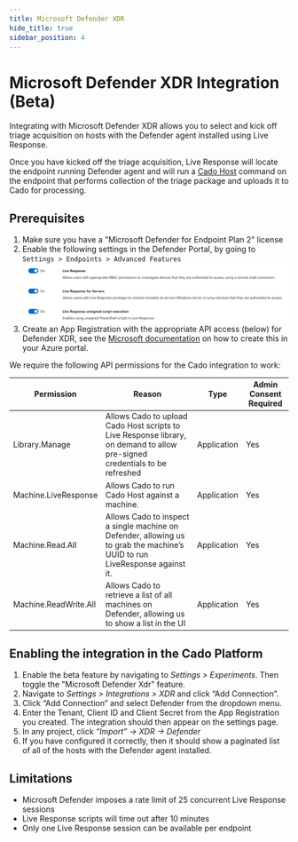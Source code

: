 ```yaml
---
title: Microsoft Defender XDR
hide_title: true
sidebar_position: 4
---
```


# Microsoft Defender XDR Integration (Beta)

Integrating with Microsoft Defender XDR allows you to select and kick off triage acquisition on hosts with the Defender agent installed using Live Response.

Once you have kicked off the triage acquisition, Live Response will locate the endpoint running Defender agent
and will run a [Cado Host](/cado-host/intro) command on the endpoint that performs collection of the triage package and uploads it to Cado for processing.


## Prerequisites
1. Make sure you have a "Microsoft Defender for Endpoint Plan 2" license
2. Enable the following settings in the Defender Portal, by going to `Settings > Endpoints > Advanced Features`
![Defender Live Response Settings](/img/defender_settings.png)
3. Create an App Registration with the appropriate API access (below) for Defender XDR, see the [Microsoft documentation](https://learn.microsoft.com/en-us/defender-endpoint/api/exposed-apis-create-app-webapp) on how to create this in your Azure portal.

We require the following API permissions for the Cado integration to work:

| Permission | Reason | Type | Admin Consent Required |
|--|--|--|--|
| Library.Manage | Allows Cado to upload Cado Host scripts to Live Response library, on demand to allow pre-signed credentials to be refreshed | Application | Yes |
| Machine.LiveResponse | Allows Cado to run Cado Host against a machine. | Application | Yes |
| Machine.Read.All | Allows Cado to inspect a single machine on Defender, allowing us to grab the machine’s UUID to run LiveResponse against it. | Application | Yes |
| Machine.ReadWrite.All | Allows Cado to retrieve a list of all machines on Defender, allowing us to show a list in the UI | Application | Yes |

## Enabling the integration in the Cado Platform

1. Enable the beta feature by navigating to *Settings > Experiments*. Then toggle the "Microsoft Defender Xdr" feature.
2. Navigate to *Settings > Integrations > XDR* and click “Add Connection”.
3. Click “Add Connection” and select Defender from the dropdown menu.
4. Enter the Tenant, Client ID and Client Secret from the App Registration you created. The integration should then appear on the settings page.
4. In any project, click *“Import” -> XDR -> Defender*
5. If you have configured it correctly, then it should show a paginated list of all of the hosts with the Defender agent installed.

## Limitations

* Microsoft Defender imposes a rate limit of 25 concurrent Live Response sessions
* Live Response scripts will time out after 10 minutes
* Only one Live Response session can be available per endpoint
